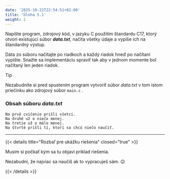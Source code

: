```yaml
---
date: '2025-10-22T22:54:51+02:00'
title: 'Úloha 5.1'
weight: 1
---
```


Napíšte program, zdrojový kód, v jazyku C použitím štandardu C17, ktorý otvorí existujúci súbor **_data.txt_**,
načíta všetky údaje a vypíše ich na štandardný výstup.

Dáta zo súboru načítajte po riadkoch a každý riadok hneď po načítaní vypíšte. Snažte sa implementáciu spraviť tak aby
v jednom momente bol načítaný len jeden riadok.

> [!TIP]
> Nezabudnite si pred spustením program vytvoriť súbor _data.txt_ v tom istom priečinku ako zdrojový súbor `main.c` .

### Obsah súboru _data.txt_

```text
Na prvé cvičenie prišli všetci.
Na druhé už o niečo menej.
Na tretie už o málo menej.
Na štvrté prišli tí, ktorí sa chcú niečo naučiť. 
```

---

{{< details title="Rozbaľ pre ukážku riešenia" closed="true" >}}

Musím si počkať kým sa tu objaví príklad riešenia.

Nezabudni, že najviac sa naučíš ak to vypracuješ sám. 😉

{{< /details >}}
